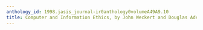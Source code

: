 ```yaml
---
anthology_id: 1998.jasis_journal-ir0anthology0volumeA49A9.10
title: Computer and Information Ethics, by John Weckert and Douglas Adeney
---
```

